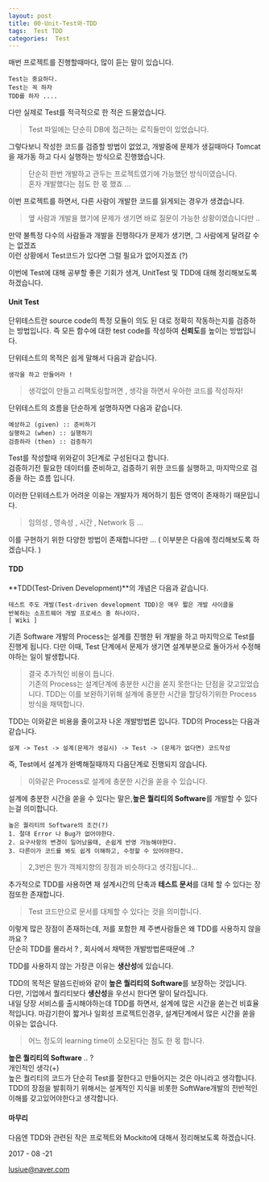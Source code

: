 ```yaml
---
layout: post
title: 00-Unit-Test와-TDD
tags:  Test TDD
categories:  Test
---       
```


매번 프로젝트를 진행할때마다, 많이 듣는 말이 있습니다.     

	Test는 중요하다.
	Test는 꼭 하자 
	TDD를 하자 ....      

다만 실제로 Test를 적극적으로 한 적은 드물었습니다.     

> Test 파일에는 단순히 DB에 접근하는 로직들만이 있었습니다.     

그렇다보니 작성한 코드를 검증할 방법이 없었고, 개발중에 문제가 생길때마다 Tomcat을 재가동 하고 다시 실행하는 방식으로 진행했습니다.    

> 단순히 한번 개발하고 관두는 프로젝트였기에 가능했던 방식이였습니다.      
> 혼자 개발했다는 점도 한 몫 했죠 ...    

이번 프로젝트를 하면서, 다른 사람이 개발한 코드를 읽게되는 경우가 생겼습니다. 

> 옆 사람과 개발을 했기에 문제가 생기면 바로 질문이 가능한 상황이였습니다만 .. 
     
만약 불특정 다수의 사람들과 개발을 진행하다가  문제가 생기면, 그 사람에게 달려갈 수는 없겠죠  
이런 상황에서 Test코드가 있다면 그럴 필요가 없어지겠죠 (?) 

이번에 Test에 대해 공부할 좋은 기회가 생겨, UnitTest 및 TDD에 대해 정리해보도록 하겠습니다.    

#### Unit Test         

단위테스트란 source code의 특정 모듈이 의도 된 대로 정확히 작동하는지를 검증하는 방법입니다. 즉 모든 함수에 대한 test code를 작성하여 **신뢰도**를 높이는 방법입니다.      

단위테스트의 목적은 쉽게 말해서 다음과 같습니다.     

	생각을 하고 만들어라 !         

> 생각없이 만들고 리팩토링할꺼면 , 생각을 하면서 우아한 코드를 작성하자!     

단위테스트의 흐름을 단순하게 설명하자면 다음과 같습니다.    
    
	예상하고 (given) :: 준비하기
	실행하고 (when) :: 실행하기
	검증하라 (then) :: 검증하기 

Test를 작성할때 위와같이 3단계로 구성된다고 합니다.    
검증하기전 필요한 데이터를 준비하고, 검증하기 위한 코드를 실행하고, 마지막으로 검증을 하는 흐름 입니다.     

이러한 단위테스트가 어려운 이유는 개발자가 제어하기 힘든 영역이 존재하기 때문입니다.   

> 임의성 , 영속성 , 시간 , Network 등 ...     

이를 구현하기 위한 다양한 방법이 존재합니다만 ... 
( 이부분은 다음에 정리해보도록 하겠습니다. )     



#### TDD       

**TDD(Test-Driven Development)**의 개념은 다음과 같습니다.    

	테스트 주도 개발(Test-driven development TDD)은 매우 짧은 개발 사이클을
	반복하는 소프트웨어 개발 프로세스 중 하나이다.     
	[ Wiki ]    

기존 Software 개발의 Process는 설계를 진행한 뒤 개발을 하고 마지막으로 Test를 진행게 됩니다. 다만 이때, Test 단계에서 문제가 생기면 설계부분으로 돌아가서 수정해야하는 일이 발생합니다.    

> 결국 추가적인 비용이 듭니다.      
기존의 Process는 설계단계에 충분한 시간을 쏟지 못한다는 단점을 갖고있었습니다. TDD는 이를 보완하기위해 설계에 충분한 시간을 할당하기위한 Process 방식을 채택합니다.    

TDD는 이와같은 비용을 줄이고자 나온 개발방법론 입니다. TDD의 Process는 다음과 같습니다.  

	설계 -> Test -> 설계(문제가 생길시) -> Test -> (문제가 없다면) 코드작성    

즉, Test에서 설계가 완벽해질때까지 다음단계로 진행되지 않습니다.   

> 이와같은 Process로 설계에 충분한 시간을 쏟을 수 있습니다.    

설계에 충분한 시간을 쏟을 수 있다는 말은,**높은 퀄리티의 Software**를 개발할 수 있다는걸 의미합니다.  

	높은 퀄리티의 Software의 조건(?)
	1. 절대 Error 나 Bug가 없어야한다.
	2. 요구사항의 변경이 일어났을때, 손쉽게 반영 가능해야한다.
	3. 다른이가 코드를 봐도 쉽게 이해하고, 수정할 수 있어야한다.     

> 2,3번은 뭔가 객체지향의 장점과 비슷하다고 생각됩니다...    

추가적으로 TDD를 사용하면 재 설계시간의 단축과 **테스트 문서**를 대체 할 수 있다는 장점또한 존재합니다.    

> Test 코드만으로 문서를 대체할 수 있다는 것을 의미합니다.    

이렇게 많은 장점이 존재하는데, 저를 포함한 제 주변사람들은 왜 TDD를 사용하지 않을까요 ?  
단순히 TDD를 몰라서 ? , 회사에서 채택한 개발방법론때문에 ..?   

TDD를 사용하지 않는 가장큰 이유는 **생산성**에 있습니다.    

TDD의 목적은 말씀드린바와 같이 **높은 퀄리티의 Software**를 보장하는 것입니다.     
다만, 기업에서 퀄리티보다 **생산성**을 우선시 한다면 말이 달라집니다.    
내일 당장 서비스를 출시해야하는데 TDD를 하면서, 설계에 많은 시간을 쏟는건 비효율적입니다. 
마감기한이 짧거나 일회성 프로젝트인경우, 설계단계에서 많은 시간을 쏟을 이유는 없습니다.    
 
> 어느 정도의 learning time이 소모된다는 점도 한 몫 합니다.    
    

**높은 퀄리티의 Software** .. ?      
개인적인 생각(+)      
높은 퀄리티의 코드가 단순히 Test를 잘한다고 만들어지는 것은 아니라고 생각합니다. TDD의 장점을 발휘하기 위해서는 설계적인 지식을 비롯한 SoftWare개발의 전반적인 이해를 갖고있어야한다고 생각합니다.   


     
#### 마무리     

다음엔 TDD와 관련된 작은 프로젝트와 Mockito에 대해서 정리해보도록 하겠습니다.    


2017 - 08 -21           

lusiue@naver.com